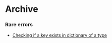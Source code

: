 # Archive

### Rare errors

- [Checking if a key exists in dictionary of a type](http://stackoverflow.com/questions/29299727/check-if-key-exists-in-dictionary-of-type-typetype)
